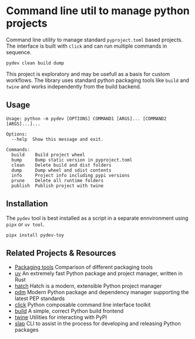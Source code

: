 # Command line util to manage python projects 

Command line utility to manage standard `pyproject.toml` based projects.
The interface is built with `click` and can run multiple commands in sequence.

```console
pydev clean build dump
```

This project is exploratory and may be usefull as a basis for custom workflows.
The library uses standard python packaging tools like `build` and `twine`
and works independently from the build backend.


## Usage

```console
Usage: python -m pydev [OPTIONS] COMMAND1 [ARGS]... [COMMAND2 [ARGS]...]...

Options:
  --help  Show this message and exit.

Commands:
  build    Build project wheel
  bump     Bump static version in pyproject.toml
  clean    Delete build and dist folders
  dump     Dump wheel and sdist contents
  info     Project info including pypi versions
  prune    Delete all runtime folders
  publish  Publish project with twine
```


## Installation

The `pydev` tool is best installed as a script in a separate ennvironment using `pipx` or `uv tool`.

```console
pipx install pydev-toy
```

## Related Projects & Resources
- [Packaging tools](https://sinoroc.gitlab.io/kb/python/packaging_tools_comparisons.html)
Comparison of different packaging tools
- [uv](https://github.com/astral-sh/uv)
An extremely fast Python package and project manager, written in Rust
- [hatch](https://hatch.pypa.io/latest/)
Hatch is a modern, extensible Python project manager
- [pdm](https://pdm-project.org/en/latest/)
Modern Python package and dependency manager supporting the latest PEP standards 
- [click](https://click.palletsprojects.com/)
Python composable command line interface toolkit
- [build](https://github.com/pypa/build)
A simple, correct Python build frontend
- [twine](https://github.com/pypa/twine/)
Utilities for interacting with PyPI
- [slap](https://github.com/NiklasRosenstein/slap)
CLI to assist in the process for developing and releasing Python packages
